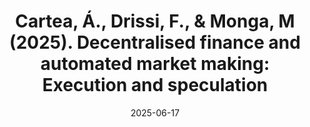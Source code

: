 ---
title: "Cartea, Á., Drissi, F., & Monga, M  (2025). Decentralised finance and automated market making: Execution and speculation"
collection: publications
permalink: /publications/amm_execution
excerpt: #'This paper is about the number 3. The number 4 is left for future work.'
date: 2025-06-17
venue: 'Journal of Economic Dynamics and Control.'
paperurl: ''
citation: 'Cartea, Á., Drissi, F., & Monga, M. (2023). Decentralised finance and automated market making: Execution and speculation. <i>Journal of Economic Dynamics and Control</i>'
---